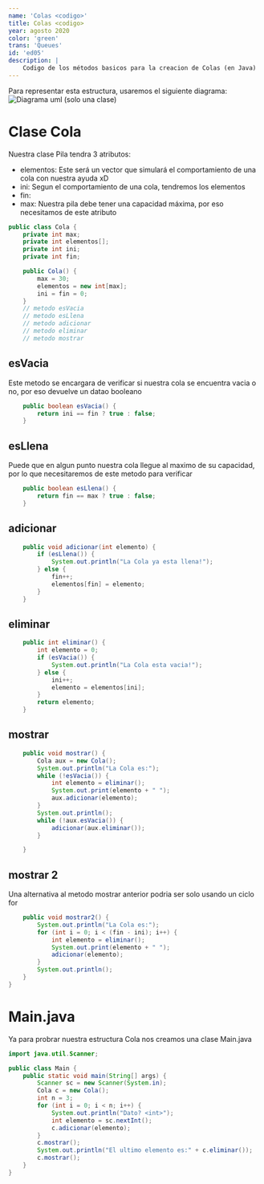 ```yaml
---
name: 'Colas <codigo>'
title: Colas <codigo>
year: agosto 2020
color: 'green'
trans: 'Queues'
id: 'ed05'
description: |
    Codigo de los métodos basicos para la creacion de Colas (en Java)
---
```


Para representar esta estructura, usaremos el siguiente diagrama:
![Diagrama uml (solo una clase)]()
# Clase Cola
Nuestra clase Pila tendra 3 atributos:
- elementos: Este será un vector que simulará el comportamiento de una cola con nuestra ayuda xD
- ini: Segun el comportamiento de una cola, tendremos los elementos
- fin:
- max: Nuestra pila debe tener una capacidad máxima, por eso necesitamos de este atributo



```java
public class Cola {
	private int max;
	private int elementos[];
	private int ini;
	private int fin;

	public Cola() {
		max = 30;
		elementos = new int[max];
		ini = fin = 0;
	}
	// metodo esVacia
	// metodo esLlena
	// metodo adicionar
	// metodo eliminar
	// metodo mostrar
```
## esVacia
Este metodo se encargara de verificar si nuestra cola se encuentra vacia o no, por eso devuelve un datao booleano
```java
	public boolean esVacia() {
		return ini == fin ? true : false;
	}
```
## esLlena
Puede que en algun punto nuestra cola llegue al maximo de su capacidad, por lo que necesitaremos de este metodo para verificar
```java
	public boolean esLlena() {
		return fin == max ? true : false;
	}
```

## adicionar

```java
	public void adicionar(int elemento) {
		if (esLlena()) {
			System.out.println("La Cola ya esta llena!");
		} else {
			fin++;
			elementos[fin] = elemento;
		}
	}
```

## eliminar

```java
	public int eliminar() {
		int elemento = 0;
		if (esVacia()) {
			System.out.println("La Cola esta vacia!");
		} else {
			ini++;
			elemento = elementos[ini];
		}
		return elemento;
	}
```

## mostrar

```java
	public void mostrar() {
		Cola aux = new Cola();
		System.out.println("La Cola es:");
		while (!esVacia()) {
			int elemento = eliminar();
			System.out.print(elemento + " ");
			aux.adicionar(elemento);
		}
		System.out.println();
		while (!aux.esVacia()) {
			adicionar(aux.eliminar());
		}

	}
```

## mostrar 2

Una alternativa al metodo mostrar anterior podria ser solo usando un ciclo for
```java
	public void mostrar2() {
		System.out.println("La Cola es:");
		for (int i = 0; i < (fin - ini); i++) {
			int elemento = eliminar();
			System.out.print(elemento + " ");
			adicionar(elemento);
		}
		System.out.println();
	}
}
```


# Main.java

Ya para probrar nuestra estructura Cola nos creamos una clase Main.java

```java
import java.util.Scanner;

public class Main {
	public static void main(String[] args) {
		Scanner sc = new Scanner(System.in);
		Cola c = new Cola();
		int n = 3;
		for (int i = 0; i < n; i++) {
			System.out.println("Dato? <int>");
			int elemento = sc.nextInt();
			c.adicionar(elemento);
		}
		c.mostrar();
		System.out.println("El ultimo elemento es:" + c.eliminar());
		c.mostrar();
	}
}

```